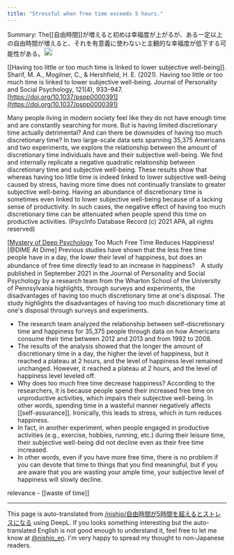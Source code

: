 ```yaml
---
title: "Stressful when free time exceeds 5 hours."
---
```


Summary: The[[自由時間]]が増えると初めは幸福度が上がるが、ある一定以上の自由時間が増えると、それを有意義に使わないと主観的な幸福度が低下する可能性がある。<img src='https://scrapbox.io/api/pages/nishio-en/gpt/icon' alt='gpt.icon' height="19.5"/>

[[Having too little or too much time is linked to lower subjective well-being]].
Sharif, M. A., Mogilner, C., & Hershfield, H. E. (2021). Having too little or too much time is linked to lower subjective well-being. Journal of Personality and Social Psychology, 121(4), 933–947. [https://doi.org/10.1037/pspp0000391](https://doi.org/10.1037/pspp0000391)

Many people living in modern society feel like they do not have enough time and are constantly searching for more. But is having limited discretionary time actually detrimental? And can there be downsides of having too much discretionary time? In two large-scale data sets spanning 35,375 Americans and two experiments, we explore the relationship between the amount of discretionary time individuals have and their subjective well-being. We find and internally replicate a negative quadratic relationship between discretionary time and subjective well-being. These results show that whereas having too little time is indeed linked to lower subjective well-being caused by stress, having more time does not continually translate to greater subjective well-being. Having an abundance of discretionary time is sometimes even linked to lower subjective well-being because of a lacking sense of productivity. In such cases, the negative effect of having too much discretionary time can be attenuated when people spend this time on productive activities. (PsycInfo Database Record (c) 2021 APA, all rights reserved)

[[Mystery of Deep Psychology](https://dime.jp/genre/1312791/) Too Much Free Time Reduces Happiness! |@DIME At Dime]
Previous studies have shown that the less free time people have in a day, the lower their level of happiness, but does an abundance of free time directly lead to an increase in happiness?　A study published in September 2021 in the Journal of Personality and Social Psychology by a research team from the Wharton School of the University of Pennsylvania highlights, through surveys and experiments, the disadvantages of having too much discretionary time at one's disposal. The study highlights the disadvantages of having too much discretionary time at one's disposal through surveys and experiments.
- The research team analyzed the relationship between self-discretionary time and happiness for 35,375 people through data on how Americans consume their time between 2012 and 2013 and from 1992 to 2008.
- The results of the analysis showed that the longer the amount of discretionary time in a day, the higher the level of happiness, but it reached a plateau at 2 hours, and the level of happiness level remained unchanged. However, it reached a plateau at 2 hours, and the level of happiness level leveled off.
- Why does too much free time decrease happiness? According to the researchers, it is because people spend their increased free time on unproductive activities, which impairs their subjective well-being. In other words, spending time in a wasteful manner negatively affects [[self-assurance]]. Ironically, this leads to stress, which in turn reduces happiness.
- In fact, in another experiment, when people engaged in productive activities (e.g., exercise, hobbies, running, etc.) during their leisure time, their subjective well-being did not decline even as their free time increased.
- In other words, even if you have more free time, there is no problem if you can devote that time to things that you find meaningful, but if you are aware that you are wasting your ample time, your subjective level of happiness will slowly decline.

relevance
    - [[waste of time]]

---
This page is auto-translated from [/nishio/自由時間が5時間を超えるとストレスになる](https://scrapbox.io/nishio/自由時間が5時間を超えるとストレスになる) using DeepL. If you looks something interesting but the auto-translated English is not good enough to understand it, feel free to let me know at [@nishio_en](https://twitter.com/nishio_en). I'm very happy to spread my thought to non-Japanese readers.